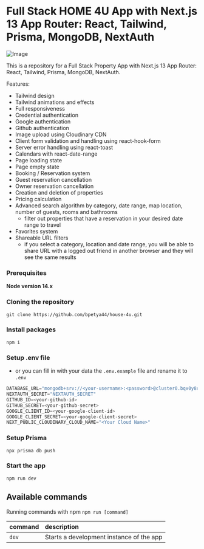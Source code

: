 # Full Stack HOME 4U App with Next.js 13 App Router: React, Tailwind, Prisma, MongoDB, NextAuth

![Image ](https://user-images.githubusercontent.com)

This is a repository for a Full Stack Property App with Next.js 13 App Router: React, Tailwind, Prisma, MongoDB, NextAuth.

Features:

- Tailwind design
- Tailwind animations and effects
- Full responsiveness
- Credential authentication
- Google authentication
- Github authentication
- Image upload using Cloudinary CDN
- Client form validation and handling using react-hook-form
- Server error handling using react-toast
- Calendars with react-date-range
- Page loading state
- Page empty state
- Booking / Reservation system
- Guest reservation cancellation
- Owner reservation cancellation
- Creation and deletion of properties
- Pricing calculation
- Advanced search algorithm by category, date range, map location, number of guests, rooms and bathrooms
  - filter out properties that have a reservation in your desired date range to travel
- Favorites system
- Shareable URL filters
  - if you select a category, location and date range, you will be able to share URL with a logged out friend in another browser and they will see the same results

### Prerequisites

**Node version 14.x**

### Cloning the repository

```shell
git clone https://github.com/bpetya44/house-4u.git
```

### Install packages

```shell
npm i
```

### Setup .env file

- or you can fill in with your data the `.env.example` file and rename it to `.env`

```js
DATABASE_URL="mongodb+srv://<your-username>:<password>@cluster0.bqx0y8r.mongodb.net/test"
NEXTAUTH_SECRET="NEXTAUTH_SECRET"
GITHUB_ID=<your-github-id>
GITHUB_SECRET=<your-github-secret>
GOOGLE_CLIENT_ID=<your-google-client-id>
GOOGLE_CLIENT_SECRET=<your-google-client-secret>
NEXT_PUBLIC_CLOUDINARY_CLOUD_NAME="<Your Cloud Name>"
```

### Setup Prisma

```shell
npx prisma db push

```

### Start the app

```shell
npm run dev
```

## Available commands

Running commands with npm `npm run [command]`

| command | description                              |
| :------ | :--------------------------------------- |
| `dev`   | Starts a development instance of the app |
